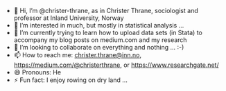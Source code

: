 - 👋 Hi, I’m @christer-thrane, as in Christer Thrane, sociologist and professor at Inland University, Norway
- 👀 I’m interested in much, but mostly in statistical analysis ...
- 🌱 I’m currently trying to learn how to upload data sets (in Stata) to accompany my blog posts on medium.com and my research 
- 💞️ I’m looking to collaborate on everything and nothing ... :-)
- 📫 How to reach me: christer.thrane@inn.no, https://medium.com/@christerthrane, or https://www.researchgate.net/
- 😄 Pronouns: He
- ⚡ Fun fact: I enjoy rowing on dry land ...

<!---
christer-thrane/christer-thrane is a ✨ special ✨ repository because its `README.md` (this file) appears on your GitHub profile.
You can click the Preview link to take a look at your changes.
--->
